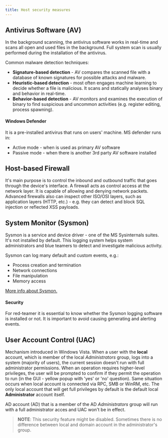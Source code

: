 ```yaml
---
title: Host security measures
---
```


## Antivirus Software (AV)
In the background scanning, the antivirus software works in real-time and scans all open and used files in the background. Full system scan is usually performed during the installation of the antivirus.

Common malware detection techniques:
* **Signature-based detection** - AV compares the scanned file with a database of known signatures for possible attacks and malware.
* **Heuristic-based detection** - most often engages machine learning to decide whether a file is malicious. It scans and statically analyses binary and behavior in real-time.
* **Behavior-based detection** - AV monitors and examines the execution of binary to find suspicious and uncommon activities (e.g. register editing, process spawning).

#### Windows Defender
It is a pre-installed antivirus that runs on users' machine. MS defender runs in:
* Active mode - when is used as primary AV software
* Passive mode - when there is another 3rd party AV software installed

## Host-based Firewall
It's main purpose is to control the inbound and outbound traffic that goes through the device's interface. A firewall acts as control access at the network layer. It is capable of allowing and denying network packets. Advanced firewalls also can inspect other ISO/OSI layers, such as application layers (HTTP, etc.) - e.g. they can detect and block SQL injection or reflected XSS payloads.

## System Monitor (Sysmon)
Sysmon is a service and device driver - one of the MS Sysinternals suites. It's not installed by default. This logging system helps system administrators and blue teamers to detect and investigate malicious activity.

Sysmon can log many default and custom events, e.g.:
* Process creation and termination
* Network connections
* File manipulation
* Memory access

[More info about Sysmon.](https://learn.microsoft.com/en-us/sysinternals/downloads/sysmon)

#### Security
For red-teamer it is essential to know whether the Sysmon logging software is installed or not. It is important to avoid causing generating and alerting events.

## User Account Control (UAC)
Mechanism introduced in Windows Vista. When a user with the **local** account, which is member of the local _Administrators_ group, logs into a system (majority of users), the current session doesn't run with full administrator permissions. When an operation requires higher-level privileges, the user will be prompted to confirm if they permit the operation to run (in the GUI - yellow popup with 'yes' or 'no' question). Same situation occurs when local account is connected via RPC, SMB or WinRM, etc. The only local account that will get full privileges by default is the default local **Administrator** account itself.

AD account (AD) that is a member of the AD _Administrators_ group will run with a full administrator acces and UAC won't be in effect.

> **NOTE**: This security feature might be disabled. Sometimes there is no difference between local and domain account in the administrator's group.